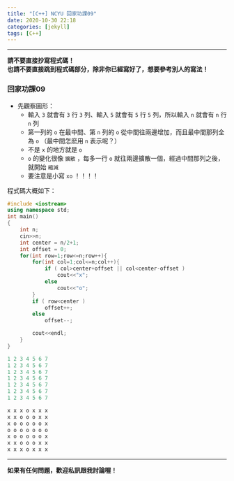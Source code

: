 ```yaml
---
title: "[C++] NCYU 回家功課09"
date: 2020-10-30 22:18
categories: [jekyll]
tags: [C++]
---
```


---
**請不要直接抄寫程式碼！** <br>
**也請不要直接跳到程式碼部分，除非你已經寫好了，想要參考別人的寫法！**

### 回家功課09

* 先觀察圖形：
  * 輸入 `3` 就會有 `3` 行 `3` 列、輸入 `5` 就會有 `5` 行 `5` 列，所以輸入 `n` 就會有 `n` 行 `n` 列
  * 第一列的 `o` 在最中間、第 `n` 列的 `o` 從中間往兩邊增加，而且最中間那列全為 `o` （最中間怎麽用 `n` 表示呢？）
  * 不是 `x` 的地方就是 `o`
  * `o` 的變化很像 `擴散` ，每多一行 `o` 就往兩邊擴散一個，經過中間那列之後，就開始 `縮減`
  * 要注意是小寫 `xo` ！！！！

程式碼大概如下：
```c++
#include <iostream>  
using namespace std;  
int main()  
{  
    int n;  
    cin>>n;  
    int center = n/2+1;  
    int offset = 0;  
    for(int row=1;row<=n;row++){  
        for(int col=1;col<=n;col++){  
            if ( col>center+offset || col<center-offset )  
                cout<<"x";  
            else  
                cout<<"o";  
        }  
        if ( row<center )  
            offset++;  
        else  
            offset--;  

        cout<<endl;  
    }  
}
```

```python
1 2 3 4 5 6 7
1 2 3 4 5 6 7
1 2 3 4 5 6 7
1 2 3 4 5 6 7
1 2 3 4 5 6 7
1 2 3 4 5 6 7
1 2 3 4 5 6 7

x x x o x x x
x x o o o x x
x o o o o o x
o o o o o o o
x o o o o o x
x x o o o x x
x x x o x x x
```

---
**如果有任何問題，歡迎私訊跟我討論喔！**
